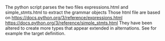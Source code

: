 The python script parses the two files expressions.html and simple_stmts.html
to extract the grammar objects
Those html file are based on
https://docs.python.org/3/reference/expressions.html
https://docs.python.org/3/reference/simple_stmts.html
They have been altered to create more types that appear
extended in alternations. See for example the target definition.